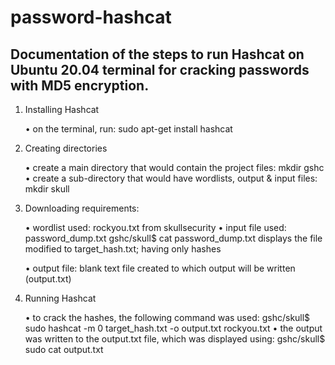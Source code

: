 # password-hashcat
Documentation of the steps to run Hashcat on Ubuntu 20.04 terminal for cracking passwords with MD5 encryption.
----------------------------------------------------------------------------------------

1. Installing Hashcat

    • on the terminal, run: sudo apt-get install hashcat
    
2. Creating directories
    
    • create a main directory that would contain the project files: mkdir gshc
    • create a sub-directory that would have wordlists, output & input files: mkdir skull
    
3. Downloading requirements:
    
    • wordlist used: rockyou.txt from skullsecurity
    • input file used: password_dump.txt
                       gshc/skull$ cat password_dump.txt displays the file
                       modified to target_hash.txt; having only hashes
                       
    • output file: blank text file created to which output will be written (output.txt)
    
4. Running Hashcat
    
    • to crack the hashes, the following command was used:
        gshc/skull$ sudo hashcat -m 0 target_hash.txt -o output.txt rockyou.txt
    • the output was written to the output.txt file, which was displayed using:
        gshc/skull$ sudo cat output.txt
    
